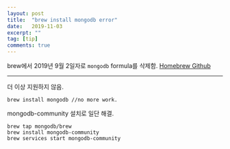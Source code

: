 ```yaml
---
layout: post
title:  "brew install mongodb error"
date:   2019-11-03
excerpt: ""
tag: [tip]
comments: true
---
```


brew에서 2019년 9월 2일자로 ```mongodb``` formula를 삭제함.
[Homebrew Github](https://github.com/Homebrew/homebrew-core/pull/4377)
***

더 이상 지원하지 않음.
```
brew install mongodb //no more work.
```

mongodb-community 설치로 일단 해결.
```
brew tap mongodb/brew
brew install mongodb-community
brew services start mongodb-community
```
